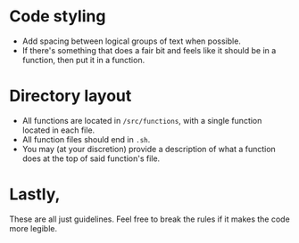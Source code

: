 # Code styling
- Add spacing between logical groups of text when possible.
- If there's something that does a fair bit and feels like it should be in a function, then put it in a function.

# Directory layout
- All functions are located in `/src/functions`, with a single function located in each file.
- All function files should end in `.sh`.
- You may (at your discretion) provide a description of what a function does at the top of said function's file.

# Lastly,
These are all just guidelines. Feel free to break the rules if it makes the code more legible.
